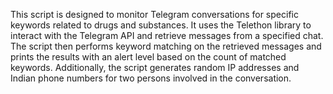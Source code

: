 This script is designed to monitor Telegram conversations for specific keywords related to drugs and substances.
It uses the Telethon library to interact with the Telegram API and retrieve messages from a specified chat.
The script then performs keyword matching on the retrieved messages and prints the results with an alert level based on the count of matched keywords.
Additionally, the script generates random IP addresses and Indian phone numbers for two persons involved in the conversation.
